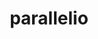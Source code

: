 ---
title: "parallelio"
layout: cache
categories: [package, v0.18]
meta: {"versions": ["2_5_4"], "compilers": ["gcc@=7.3.1"], "oss": ["amzn2"], "platforms": ["linux"], "targets": ["aarch64", "graviton2", "x86_64_v3", "x86_64_v4"], "stacks": ["aws-isc", "aws-isc-aarch64"], "num_specs": 8, "num_specs_by_stack": {"aws-isc-aarch64": 4, "aws-isc": 4}}
spec_details: [{"hash": "usp4f5ir7i6tfrxwk2slehn6t426sikc", "compiler": "gcc@=7.3.1", "versions": ["2_5_4"], "os": "amzn2", "platform": "linux", "target": "graviton2", "variants": ["build_type=RelWithDebInfo", "~ipo", "+pnetcdf", "~timing"], "stacks": ["aws-isc-aarch64"], "size": "-", "tarball": "https://binaries.spack.io/releases/v0.18/build_cache/linux-amzn2-graviton2/gcc-7.3.1/parallelio-2_5_4/linux-amzn2-graviton2-gcc-7.3.1-parallelio-2_5_4-usp4f5ir7i6tfrxwk2slehn6t426sikc.spack"}, {"hash": "lqeogea4sbfz4zturbhj37el53ybdfkz", "compiler": "gcc@=7.3.1", "versions": ["2_5_4"], "os": "amzn2", "platform": "linux", "target": "x86_64_v3", "variants": ["build_type=RelWithDebInfo", "~ipo", "+pnetcdf", "~timing"], "stacks": ["aws-isc"], "size": "-", "tarball": "https://binaries.spack.io/releases/v0.18/build_cache/linux-amzn2-x86_64_v3/gcc-7.3.1/parallelio-2_5_4/linux-amzn2-x86_64_v3-gcc-7.3.1-parallelio-2_5_4-lqeogea4sbfz4zturbhj37el53ybdfkz.spack"}, {"hash": "6wnttlhmmi3cnr2q5btcplb7xlhqy5u3", "compiler": "gcc@=7.3.1", "versions": ["2_5_4"], "os": "amzn2", "platform": "linux", "target": "aarch64", "variants": ["build_type=RelWithDebInfo", "~ipo", "+pnetcdf", "~timing"], "stacks": ["aws-isc-aarch64"], "size": "-", "tarball": "https://binaries.spack.io/releases/v0.18/build_cache/linux-amzn2-aarch64/gcc-7.3.1/parallelio-2_5_4/linux-amzn2-aarch64-gcc-7.3.1-parallelio-2_5_4-6wnttlhmmi3cnr2q5btcplb7xlhqy5u3.spack"}, {"hash": "wvrezyb3g3f4alewnbnmznyzgu4q7e7u", "compiler": "gcc@=7.3.1", "versions": ["2_5_4"], "os": "amzn2", "platform": "linux", "target": "graviton2", "variants": ["build_type=RelWithDebInfo", "~ipo", "+pnetcdf", "~timing"], "stacks": ["aws-isc-aarch64"], "size": "-", "tarball": "https://binaries.spack.io/releases/v0.18/build_cache/linux-amzn2-graviton2/gcc-7.3.1/parallelio-2_5_4/linux-amzn2-graviton2-gcc-7.3.1-parallelio-2_5_4-wvrezyb3g3f4alewnbnmznyzgu4q7e7u.spack"}, {"hash": "2dl5j646k7sfajg4aox3ih2vaqdor4sd", "compiler": "gcc@=7.3.1", "versions": ["2_5_4"], "os": "amzn2", "platform": "linux", "target": "aarch64", "variants": ["build_type=RelWithDebInfo", "~ipo", "+pnetcdf", "~timing"], "stacks": ["aws-isc-aarch64"], "size": "-", "tarball": "https://binaries.spack.io/releases/v0.18/build_cache/linux-amzn2-aarch64/gcc-7.3.1/parallelio-2_5_4/linux-amzn2-aarch64-gcc-7.3.1-parallelio-2_5_4-2dl5j646k7sfajg4aox3ih2vaqdor4sd.spack"}, {"hash": "lgrvnevtoy53jnxsodwzx5qpsi57idlz", "compiler": "gcc@=7.3.1", "versions": ["2_5_4"], "os": "amzn2", "platform": "linux", "target": "x86_64_v4", "variants": ["build_type=RelWithDebInfo", "~ipo", "+pnetcdf", "~timing"], "stacks": ["aws-isc"], "size": "-", "tarball": "https://binaries.spack.io/releases/v0.18/build_cache/linux-amzn2-x86_64_v4/gcc-7.3.1/parallelio-2_5_4/linux-amzn2-x86_64_v4-gcc-7.3.1-parallelio-2_5_4-lgrvnevtoy53jnxsodwzx5qpsi57idlz.spack"}, {"hash": "ualaensesd2rutkubmvoqjqonctolu7i", "compiler": "gcc@=7.3.1", "versions": ["2_5_4"], "os": "amzn2", "platform": "linux", "target": "x86_64_v4", "variants": ["build_type=RelWithDebInfo", "~ipo", "+pnetcdf", "~timing"], "stacks": ["aws-isc"], "size": "-", "tarball": "https://binaries.spack.io/releases/v0.18/build_cache/linux-amzn2-x86_64_v4/gcc-7.3.1/parallelio-2_5_4/linux-amzn2-x86_64_v4-gcc-7.3.1-parallelio-2_5_4-ualaensesd2rutkubmvoqjqonctolu7i.spack"}, {"hash": "clftzf4zz3tagdstt7cpwmb7lxjbdg7w", "compiler": "gcc@=7.3.1", "versions": ["2_5_4"], "os": "amzn2", "platform": "linux", "target": "x86_64_v3", "variants": ["build_type=RelWithDebInfo", "~ipo", "+pnetcdf", "~timing"], "stacks": ["aws-isc"], "size": "-", "tarball": "https://binaries.spack.io/releases/v0.18/build_cache/linux-amzn2-x86_64_v3/gcc-7.3.1/parallelio-2_5_4/linux-amzn2-x86_64_v3-gcc-7.3.1-parallelio-2_5_4-clftzf4zz3tagdstt7cpwmb7lxjbdg7w.spack"}]
---